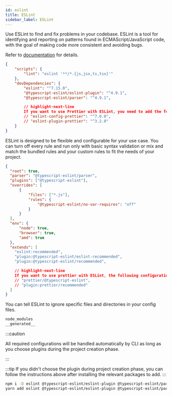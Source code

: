 ```yaml
---
id: eslint
title: ESLint
sidebar_label: ESLint
---
```


Use ESLint to find and fix problems in your codebase.
ESLint is a tool for identifying and reporting on patterns found in ECMAScript/JavaScript code, with the goal of making code more consistent and avoiding bugs.

Refer to [documentation](https://eslint.org/) for details.


```json title="package.json"
{
    "scripts": {
        "lint": "eslint '**/*.{js,jsx,ts,tsx}'"
    },
    "devDependencies": {
        "eslint": "^7.15.0",
        "@typescript-eslint/eslint-plugin": "^4.9.1",
        "@typescript-eslint/parser": "^4.9.1",

        // highlight-next-line
        If you want to use Prettier with ESLint, you need to add the following packages.
        // "eslint-config-prettier": "^7.0.0",
        // "eslint-plugin-prettier": "^3.2.0"
    }
}
```

ESLint is designed to be flexible and configurable for your use case. You can turn off every rule and run only with basic syntax validation or mix and match the bundled rules and your custom rules to fit the needs of your project. 

```json title="_.eslintrc"
{
  "root": true,
  "parser": "@typescript-eslint/parser",
  "plugins": ["@typescript-eslint"],
  "overrides": [
      {
          "files": ["*.js"],
          "rules": {
              "@typescript-eslint/no-var-requires": "off"
          }
      }
  ],
  "env": {
      "node": true,
      "browser": true,
      "amd": true
  },
  "extends": [
    "eslint:recommended",
    "plugin:@typescript-eslint/eslint-recommended",
    "plugin:@typescript-eslint/recommended",

    // highlight-next-line
    If you want to use prettier with ESLint, the following configuration can be used.
    // "prettier/@typescript-eslint",
    // "plugin:prettier/recommended" 
  ]
}
```

You can tell ESLint to ignore specific files and directories in your config files.

```bash title=".eslintignore"
node_modules
__generated__
```

:::caution

All required configurations will be handled automatically by CLI as long as you choose plugins during the project creation phase.

:::

:::tip
If you didn't choose the plugin during project creation phase, you can follow the instructions above after installing the relevant packages to add.
:::

```bash
npm i -D eslint @typescript-eslint/eslint-plugin @typescript-eslint/parser
yarn add eslint @typescript-eslint/eslint-plugin @typescript-eslint/parser -D
```